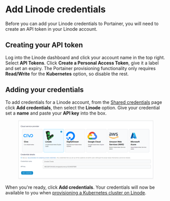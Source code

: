 # Add Linode credentials

Before you can add your Linode credentials to Portainer, you will need to create an API token in your Linode account.

## Creating your API token

Log into the Linode dashboard and click your account name in the top right. Select **API Tokens**. Click **Create a Personal Access Token**, give it a label and set an expiry. The Portainer provisioning functionality only requires **Read/Write** for the **Kubernetes** option, so disable the rest.

## Adding your credentials

To add credentials for a Linode account, from the [Shared credentials](./) page click **Add credentials**, then select the **Linode** option. Give your credential set a **name** and paste your **API key** into the box.

<figure><img src="../../../.gitbook/assets/2.15-settings-cloud-linode-add.png" alt=""><figcaption></figcaption></figure>

When you're ready, click **Add credentials**. Your credentials will now be available to you when [provisioning a Kubernetes cluster on Linode](../../environments/add/kaas/linode.md).
